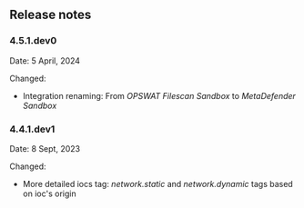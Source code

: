 ## Release notes

### 4.5.1.dev0

Date: 5  April, 2024

Changed:

- Integration renaming: From _OPSWAT Filescan Sandbox_ to _MetaDefender Sandbox_

### 4.4.1.dev1

Date: 8  Sept, 2023

Changed:

- More detailed iocs tag: *network.static* and *network.dynamic* tags based on ioc's origin

